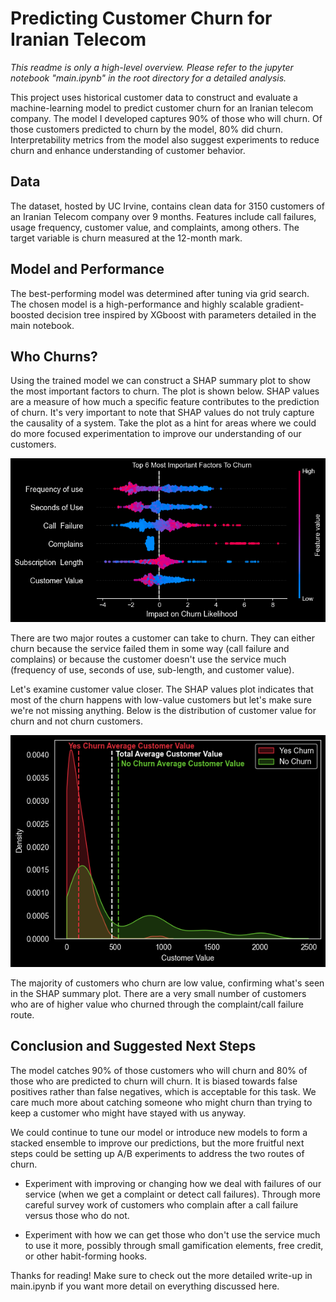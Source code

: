 # Predicting Customer Churn for Iranian Telecom
*This readme is only a high-level overview. Please refer to the jupyter notebook "main.ipynb" in the root directory for a detailed analysis.*

This project uses historical customer data to construct and evaluate a machine-learning model to predict customer churn for an Iranian telecom company. The model I developed captures 90% of those who will churn. Of those customers predicted to churn by the model, 80% did churn. Interpretability metrics from the model also suggest experiments to reduce churn and enhance understanding of customer behavior.

## Data

The dataset, hosted by UC Irvine, contains clean data for 3150 customers of an Iranian Telecom company over 9 months. Features include call failures, usage frequency, customer value, and complaints, among others. The target variable is churn measured at the 12-month mark.

## Model and Performance

The best-performing model was determined after tuning via grid search. The chosen model is a high-performance and highly scalable gradient-boosted decision tree inspired by XGboost with parameters detailed in the main notebook.

## Who Churns?

Using the trained model we can construct a SHAP summary plot to show the most important factors to churn. The plot is shown below. SHAP values are a measure of how much a specific feature contributes to the prediction of churn. It's very important to note that SHAP values do not truly capture the causality of a system. Take the plot as a hint for areas where we could do more focused experimentation to improve our understanding of our customers.

![SHAP Summary Plot](plots/shap_values.png)

There are two major routes a customer can take to churn. They can either churn because the service failed them in some way (call failure and complains) or because the customer doesn't use the service much (frequency of use, seconds of use, sub-length, and customer value). 

Let's examine customer value closer. The SHAP values plot indicates that most of the churn happens with low-value customers but let's make sure we're not missing anything. Below is the distribution of customer value for churn and not churn customers.

![Customer Value Distribution](plots/customer_value.png)

The majority of customers who churn are low value, confirming what's seen in the SHAP summary plot. There are a very small number of customers who are of higher value who churned through the complaint/call failure route. 

## Conclusion and Suggested Next Steps
The model catches 90% of those customers who will churn and 80% of those who are predicted to churn will churn. It is biased towards false positives rather than false negatives, which is acceptable for this task. We care much more about catching someone who might churn than trying to keep a customer who might have stayed with us anyway.

 We could continue to tune our model or introduce new models to form a stacked ensemble to improve our predictions, but the more fruitful next steps could be setting up A/B experiments to address the two routes of churn.

- Experiment with improving or changing how we deal with failures of our service (when we get a complaint or detect call failures). Through more careful survey work of customers who complain after a call failure versus those who do not.

- Experiment with how we can get those who don't use the service much to use it more, possibly through small gamification elements, free credit, or other habit-forming hooks.

Thanks for reading! Make sure to check out the more detailed write-up in main.ipynb if you want more detail on everything discussed here.
